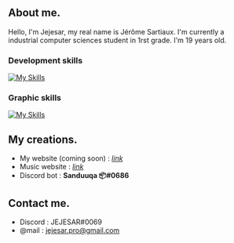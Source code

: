 ## About me.
Hello, I'm Jejesar, my real name is Jérôme Sartiaux. I'm currently a industrial computer sciences student in 1rst grade. I'm 19 years old.

### Development skills

[![My Skills](https://skillicons.dev/icons?i=c,css,html,js,discord,py,scss,react,mysql,java,docker,arduino)](https://skillicons.dev)

### Graphic skills

[![My Skills](https://skillicons.dev/icons?i=ae,ai,ps,pr)](https://skillicons.dev)


## My creations.

- My website (coming soon) : [*link*](http://jejesar.be/)
- Music website : [*link*](https://greenpeppermusic.be/)
- Discord bot : **Sanduuqa 📦#0686**

## Contact me.
- Discord : JEJESAR#0069
- @mail : jejesar.pro@gmail.com
